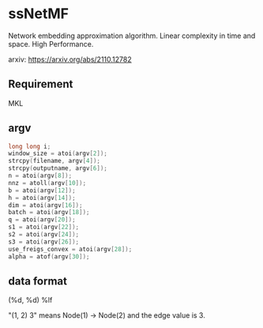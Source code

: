# ssNetMF
Network embedding approximation algorithm. Linear complexity in time and space. High Performance.

arxiv: https://arxiv.org/abs/2110.12782
## Requirement
MKL

## argv
```C
long long i;
window_size = atoi(argv[2]);
strcpy(filename, argv[4]);
strcpy(outputname, argv[6]);
n = atoi(argv[8]);
nnz = atoll(argv[10]);
b = atoi(argv[12]);
h = atoi(argv[14]);
dim = atoi(argv[16]);
batch = atoi(argv[18]);
q = atoi(argv[20]);
s1 = atoi(argv[22]);
s2 = atoi(argv[24]);
s3 = atoi(argv[26]);
use_freigs_convex = atoi(argv[28]);
alpha = atof(argv[30]);
```

## data format
(%d, %d) %lf

"(1, 2) 3" means Node(1) -> Node(2) and the edge value is 3.
